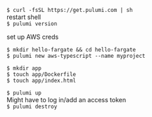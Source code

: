 `$ curl -fsSL https://get.pulumi.com | sh`  
restart shell  
`$ pulumi version`  

set up AWS creds  

`$ mkdir hello-fargate && cd hello-fargate`  
`$ pulumi new aws-typescript --name myproject`  

`$ mkdir app`  
`$ touch app/Dockerfile`  
`$ touch app/index.html`  

`$ pulumi up`  
Might have to log in/add an access token  
`$ pulumi destroy`  